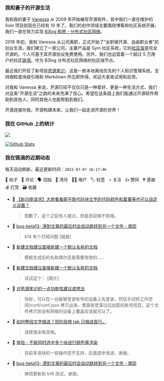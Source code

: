 ### 我和妻子的开源生活

我和我的妻子 [Vanessa](https://github.com/Vanessa219) 从 2009 年开始编写开源软件，其中我们一直在维护的 Solo 项目到现在已经有 10 年了。我们的创作领域主要围绕博客和社区系统开展，我们一直在努力实现 [B3log 构思 - 分布式社区网络](https://ld246.com/article/1546941897596)。

2018 年初，我和 Vanessa 从公司离职，正式开始了“全职做开源、自由职业者”的创业生涯。我们建立了一家公司，主要产品是 Sym 社区系统，它的[社区版](https://github.com/88250/symphony)是完全开源的，个人可基于其开源协议免费使用。另外，我们也运营着一个超过 5 万用户的社区[链滴](https://ld246.com)，作为 B3log 分布式社区网络的社区端节点。

最近我们开启了新项目[思源笔记](https://github.com/siyuan-note/siyuan)，这是一款本地离线优先的个人知识管理系统，支持细粒度块级引用和 Markdown 所见即所得，欢迎大家来试用和反馈。

对我和 Vanessa 来说，开源已经不仅仅只是一种爱好，更是一种生活方式，我们对这条“开源生活”之路的未来充满了信心。希望在这条路上我们能通过开源软件帮助到其他人，同时其他人也能帮助到我们。

开源连接你我，开源构建未来，让我们一起走进开源的世界！

### 我在 GitHub 上的统计

<a title="Hits" target="_blank" href="https://github.com/88250/88250"><img src="https://hits.b3log.org/88250/88250.svg"></a>

[![Github Stats](https://github-readme-stats.vercel.app/api?username=88250&theme=tokyonight&show_icons=true)](https://github.com/88250)

<!--events start -->

### 我在链滴的近期动态

每天自动刷新，最近更新时间：`2021-07-07 16:17:46`

📝 帖子 &nbsp; 💬 评论 &nbsp; 🗣 回帖 &nbsp; 🌙 清月 &nbsp; 👨‍💻 用户 &nbsp; 🏷️ 标签 &nbsp; ⭐️ 关注 &nbsp; 👍 赞同 &nbsp; 💗 感谢 &nbsp; 💰 打赏 &nbsp; 🗃 收藏

* 💬 [【新功能请求】大佬看看能不能代码块文字的代码颜色和着重等也可以自定义设置？](https://ld246.com/article/1625630044681/comment/1625630297768#comments)

  > 抱歉了，这个之前有人提过，但是目前做不到哦。
* 💬 [bug-beta13- 滑到文章的最后时会自动跳转到另一个文件 - 偶现](https://ld246.com/article/1625582712075/comment/1625628722779#comments)

  > b14 有个已知问题 [链接]
* 💬 [新建文档建议直接新建一个默认名称的文档](https://ld246.com/article/1625620385683/comment/1625622719461#comments)

  > 模板生成后的名称偶尔还是需要改改的……
* 💬 [新建文档建议直接新建一个默认名称的文档](https://ld246.com/article/1625620385683/comment/1625620908589#comments)

  > 试试这个： [图片]
* 💬 [对思源笔记的一点功能性建议或想法](https://ld246.com/article/1625574024327/comment/1625619228669#comments)

  > 你好，可以在一台能够登录账号的设备上先登录，然后手动将工作空间/conf/conf.json 拷贝出来，里面有登录过后加密的账号信息，这个文件拷贝到没有网络的设备上覆盖应该就可以了。
* 💬 [如何整段文字缩进？现阶段按 tab 只缩进首行。](https://ld246.com/article/1625601054407/comment/1625618712198#comments)

  > 请使用全角空格。
* 💬 [体验 - 不能同时选中多个块进行颜色等渲染](https://ld246.com/article/1625584678285/comment/1625585428245#comments)

  > 目前多选块的一些操作还不支持，后面逐步改进，谢谢。
* 💬 [bug-beta13- 滑到文章的最后时会自动跳转到另一个文件 - 偶现](https://ld246.com/article/1625582712075/comment/1625585379909#comments)

  > 麻烦更新到 b14 测试，谢谢。


<!--events end -->
